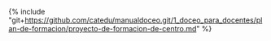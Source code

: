 {% include "git+https://github.com/catedu/manualdoceo.git/1_doceo_para_docentes/plan-de-formacion/proyecto-de-formacion-de-centro.md" %}

